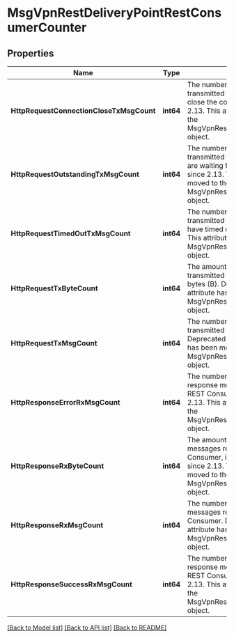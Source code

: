 # MsgVpnRestDeliveryPointRestConsumerCounter

## Properties
Name | Type | Description | Notes
------------ | ------------- | ------------- | -------------
**HttpRequestConnectionCloseTxMsgCount** | **int64** | The number of HTTP request messages transmitted to the REST Consumer to close the connection. Deprecated since 2.13. This attribute has been moved to the MsgVpnRestDeliveryPointRestConsumer object. | [optional] [default to null]
**HttpRequestOutstandingTxMsgCount** | **int64** | The number of HTTP request messages transmitted to the REST Consumer that are waiting for a response. Deprecated since 2.13. This attribute has been moved to the MsgVpnRestDeliveryPointRestConsumer object. | [optional] [default to null]
**HttpRequestTimedOutTxMsgCount** | **int64** | The number of HTTP request messages transmitted to the REST Consumer that have timed out. Deprecated since 2.13. This attribute has been moved to the MsgVpnRestDeliveryPointRestConsumer object. | [optional] [default to null]
**HttpRequestTxByteCount** | **int64** | The amount of HTTP request messages transmitted to the REST Consumer, in bytes (B). Deprecated since 2.13. This attribute has been moved to the MsgVpnRestDeliveryPointRestConsumer object. | [optional] [default to null]
**HttpRequestTxMsgCount** | **int64** | The number of HTTP request messages transmitted to the REST Consumer. Deprecated since 2.13. This attribute has been moved to the MsgVpnRestDeliveryPointRestConsumer object. | [optional] [default to null]
**HttpResponseErrorRxMsgCount** | **int64** | The number of HTTP client/server error response messages received from the REST Consumer. Deprecated since 2.13. This attribute has been moved to the MsgVpnRestDeliveryPointRestConsumer object. | [optional] [default to null]
**HttpResponseRxByteCount** | **int64** | The amount of HTTP response messages received from the REST Consumer, in bytes (B). Deprecated since 2.13. This attribute has been moved to the MsgVpnRestDeliveryPointRestConsumer object. | [optional] [default to null]
**HttpResponseRxMsgCount** | **int64** | The number of HTTP response messages received from the REST Consumer. Deprecated since 2.13. This attribute has been moved to the MsgVpnRestDeliveryPointRestConsumer object. | [optional] [default to null]
**HttpResponseSuccessRxMsgCount** | **int64** | The number of HTTP successful response messages received from the REST Consumer. Deprecated since 2.13. This attribute has been moved to the MsgVpnRestDeliveryPointRestConsumer object. | [optional] [default to null]

[[Back to Model list]](../README.md#documentation-for-models) [[Back to API list]](../README.md#documentation-for-api-endpoints) [[Back to README]](../README.md)

